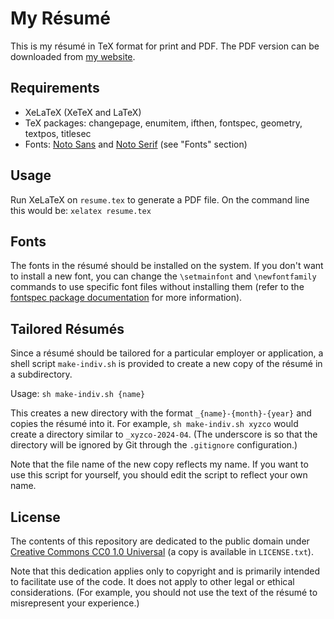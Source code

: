 # My Résumé

This is my résumé in TeX format for print and PDF. The PDF version can be downloaded from [my website](https://objectboxpc.name/resume.pdf).

## Requirements

* XeLaTeX (XeTeX and LaTeX)
* TeX packages: changepage, enumitem, ifthen, fontspec, geometry, textpos, titlesec
* Fonts: [Noto Sans](https://fonts.google.com/noto/specimen/Noto+Sans) and [Noto Serif](https://fonts.google.com/noto/specimen/Noto+Serif) (see "Fonts" section)

## Usage

Run XeLaTeX on `resume.tex` to generate a PDF file. On the command line this would be: `xelatex resume.tex`

## Fonts

The fonts in the résumé should be installed on the system. If you don't want to install a new font, you can change the `\setmainfont` and `\newfontfamily` commands to use specific font files without installing them (refer to the [fontspec package documentation](https://ctan.org/pkg/fontspec) for more information).

## Tailored Résumés

Since a résumé should be tailored for a particular employer or application, a shell script `make-indiv.sh` is provided to create a new copy of the résumé in a subdirectory.

Usage: `sh make-indiv.sh {name}`

This creates a new directory with the format `_{name}-{month}-{year}` and copies the résumé into it. For example, `sh make-indiv.sh xyzco` would create a directory similar to `_xyzco-2024-04`. (The underscore is so that the directory will be ignored by Git through the `.gitignore` configuration.)

Note that the file name of the new copy reflects my name. If you want to use this script for yourself, you should edit the script to reflect your own name.

## License

The contents of this repository are dedicated to the public domain under [Creative Commons CC0 1.0 Universal](https://creativecommons.org/publicdomain/zero/1.0/) (a copy is available in `LICENSE.txt`).

Note that this dedication applies only to copyright and is primarily intended to facilitate use of the code. It does not apply to other legal or ethical considerations. (For example, you should not use the text of the résumé to misrepresent your experience.)